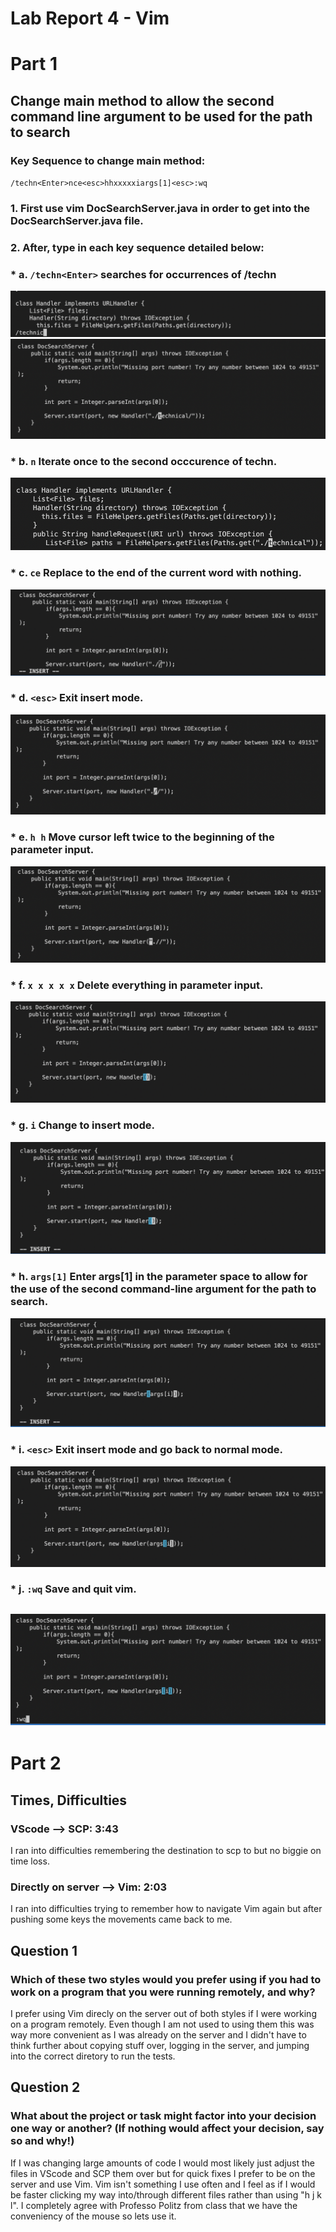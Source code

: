 # Lab Report 4 - Vim

# Part 1
## Change main method to allow the second command line argument to be used for the path to search

### Key Sequence to change main method:
`/techn<Enter>nce<esc>hhxxxxxiargs[1]<esc>:wq`

### 1. First use vim DocSearchServer.java in order to get into the DocSearchServer.java file.
### 2. After, type in each key sequence detailed below:

### * a. `/techn<Enter>` **searches for occurrences of /techn**
![Step1](Lab4-img/Lab4.1.png)
![Step1.1](Lab4-img/Lab4.1.1.png) 

### * b. `n` **Iterate once to the second occcurence of techn.**
![Step2](Lab4-img/Lab4.2.png)

### * c. `ce` **Replace to the end of the current word with nothing.**
 ![Step3](Lab4-img/Lab4.3.png)

### * d. `<esc>` **Exit insert mode.**
 ![Step4](Lab4-img/Lab4.4.png)

### * e. `h h` **Move cursor left twice to the beginning of the parameter input.**
 ![Step5](Lab4-img/Lab4.5.png)



### * f. `x x x x x` **Delete everything in parameter input.**
 ![Step6](Lab4-img/Lab4.6.png)


### * g. `i` **Change to insert mode.**
 ![Step7](Lab4-img/Lab4.7.png)

### * h. `args[1]` **Enter args[1] in the parameter space to allow for the use of the second command-line argument for the path to search.**
 ![Step8](Lab4-img/Lab4.8.png)

### * i. `<esc>` **Exit insert mode and go back to normal mode.**
 ![Step9](Lab4-img/Lab4.9.png)

### * j. `:wq` **Save and quit vim.**
 ![Step10](Lab4-img/Lab4.10.png)
---

# Part 2

## Times, Difficulties
### VScode --> SCP: 3:43
I ran into difficulties remembering the destination to scp to but no biggie on time loss. 

### Directly on server --> Vim: 2:03
I ran into difficulties trying to remember how to navigate Vim again but after pushing some keys the movements came back to me.


## Question 1
### Which of these two styles would you prefer using if you had to work on a program that you were running remotely, and why?

I prefer using Vim direcly on the server out of both styles if I were working on a program remotely. Even though I am not used to using them this was way more convenient as I was already on the server and I didn't have to think further about copying stuff over, logging in the server, and jumping into the correct diretory to run the tests.

## Question 2
### What about the project or task might factor into your decision one way or another? (If nothing would affect your decision, say so and why!)

 If I was changing large amounts of code I would most likely just adjust the files in VScode and SCP them over but for quick fixes I prefer to be on the server and use Vim. Vim isn't something I use often and I feel as if I would be faster clicking my way into/through different files rather than using "h j k l". I completely agree with Professo Politz from class that we have the conveniency of the mouse so lets use it.
